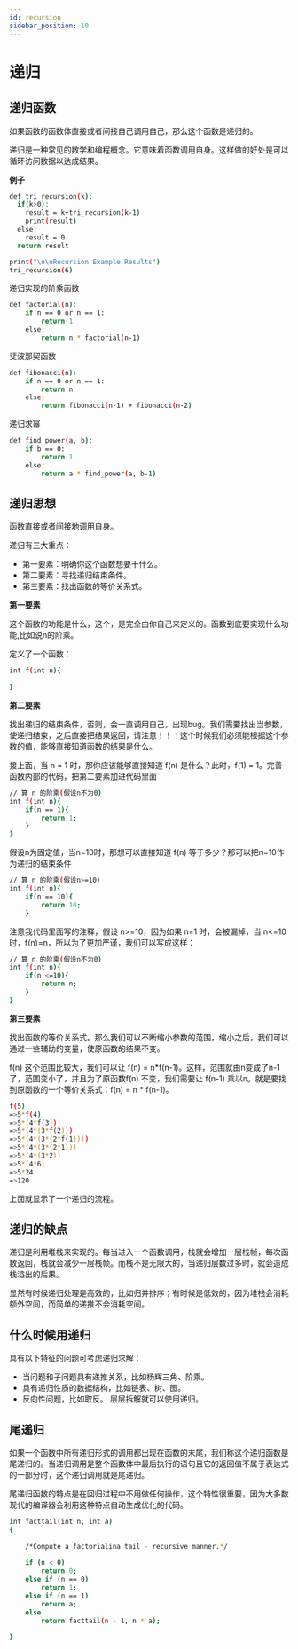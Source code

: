 ```yaml
---
id: recursion
sidebar_position: 10
---
```


# 递归
## 递归函数
如果函数的函数体直接或者间接自己调用自己，那么这个函数是递归的。

递归是一种常见的数学和编程概念。它意味着函数调用自身。这样做的好处是可以循环访问数据以达成结果。

__例子__

```bash
def tri_recursion(k):
  if(k>0):
    result = k+tri_recursion(k-1)
    print(result)
  else:
    result = 0
  return result

print("\n\nRecursion Example Results")
tri_recursion(6)
```
递归实现的阶乘函数
```bash
def factorial(n):
    if n == 0 or n == 1:
        return 1
    else:
        return n * factorial(n-1)
```
斐波那契函数
```bash
def fibonacci(n):
    if n == 0 or n == 1:
        return n
    else:
        return fibonacci(n-1) + fibonacci(n-2)
```
递归求幂
```bash
def find_power(a, b):
    if b == 0:
        return 1
    else:
        return a * find_power(a, b-1)
```
## 递归思想
函数直接或者间接地调用自身。

递归有三大重点：
- 第一要素：明确你这个函数想要干什么。
- 第二要素：寻找递归结束条件。
- 第三要素：找出函数的等价关系式。

**第一要素**

这个函数的功能是什么，这个，是完全由你自己来定义的。函数到底要实现什么功能,比如说n的阶乘。

定义了一个函数：
```bash
int f(int n){
 
}
```
**第二要素**

找出递归的结束条件，否则，会一直调用自己，出现bug。我们需要找出当参数，使递归结束，之后直接把结果返回，请注意！！！这个时候我们必须能根据这个参数的值，能够直接知道函数的结果是什么。

接上面，当 n = 1 时，那你应该能够直接知道 f(n) 是什么？此时，f(1) = 1。完善函数内部的代码，把第二要素加进代码里面
```bash
// 算 n 的阶乘(假设n不为0)
int f(int n){
    if(n == 1){
        return 1;
    }
}
```
假设n为固定值，当n=10时，那想可以直接知道 f(n) 等于多少？那可以把n=10作为递归的结束条件
```bash
// 算 n 的阶乘(假设n>=10)
int f(int n){
    if(n == 10){
        return 10;
    }
```
注意我代码里面写的注释，假设 n>=10，因为如果 n=1 时，会被漏掉，当 n<=10 时，f(n)=n，所以为了更加严谨，我们可以写成这样：
```bash
// 算 n 的阶乘(假设n不为0)
int f(int n){
    if(n <=10){
        return n;
    }
}
```
**第三要素**

找出函数的等价关系式。那么我们可以不断缩小参数的范围，缩小之后，我们可以通过一些辅助的变量，使原函数的结果不变。

f(n) 这个范围比较大，我们可以让 f(n) = n*f(n-1)。这样，范围就由n变成了n-1了，范围变小了，并且为了原函数f(n) 不变，我们需要让 f(n-1) 乘以n。就是要找到原函数的一个等价关系式：f(n) = n * f(n-1)。
```bash
f(5)
=>5*f(4)
=>5*(4*f(3))
=>5*(4*(3*f(2)))
=>5*(4*(3*(2*f(1))))
=>5*(4*(3*(2*1)))
=>5*(4*(3*2))
=>5*(4*6)
=>5*24
=>120
```
上面就显示了一个递归的流程。

## 递归的缺点
递归是利用堆栈来实现的。每当进入一个函数调用，栈就会增加一层栈帧，每次函数返回，栈就会减少一层栈帧。而栈不是无限大的，当递归层数过多时，就会造成 栈溢出的后果。

显然有时候递归处理是高效的，比如归并排序；有时候是低效的，因为堆栈会消耗额外空间，而简单的递推不会消耗空间。

## 什么时候用递归
具有以下特征的问题可考虑递归求解：
- 当问题和子问题具有递推关系，比如杨辉三角、阶乘。
- 具有递归性质的数据结构，比如链表、树、图。
- 反向性问题，比如取反。
层层拆解就可以使用递归。
## 尾递归
如果一个函数中所有递归形式的调用都出现在函数的末尾，我们称这个递归函数是尾递归的。当递归调用是整个函数体中最后执行的语句且它的返回值不属于表达式的一部分时，这个递归调用就是尾递归。

尾递归函数的特点是在回归过程中不用做任何操作，这个特性很重要，因为大多数现代的编译器会利用这种特点自动生成优化的代码。
```bash
int facttail(int n, int a)
{
 
    /*Compute a factorialina tail - recursive manner.*/
     
    if (n < 0)
        return 0;    
    else if (n == 0)
        return 1;    
    else if (n == 1)
        return a;
    else
        return facttail(n - 1, n * a);
 
}
```
